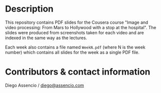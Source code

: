Description
===========

This repository contains PDF slides for the Cousera course "Image and video
processing: From Mars to Hollywood with a stop at the hospital". The slides
were produced from screenshots taken for each video and are indexed
in the same way as the lectures.

Each week also contains a file named `WeekN.pdf` (where N is the week number)
which contains all slides for the week as a single PDF file.

Contributors & contact information
==================================

Diego Assencio / diego@assencio.com
